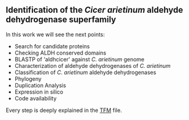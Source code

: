 ## Identification of the *Cicer arietinum* aldehyde dehydrogenase superfamily

In this work we will see the next points:

* Search for candidate proteins
* Checking ALDH conserved domains
* BLASTP of 'aldhcicer' against *C. arietinum* genome
* Characterization of aldehyde dehydrogenases of *C. arietinum*
* Classification of *C. arietinum* aldehyde dehydrogenases
* Phylogeny
* Duplication Analysis
* Expression in silico
* Code availability

Every step is deeply explained in the [TFM](https://github.com/RocioCarmonaMolero/TFMweb/blob/master/TFM.md) file.

